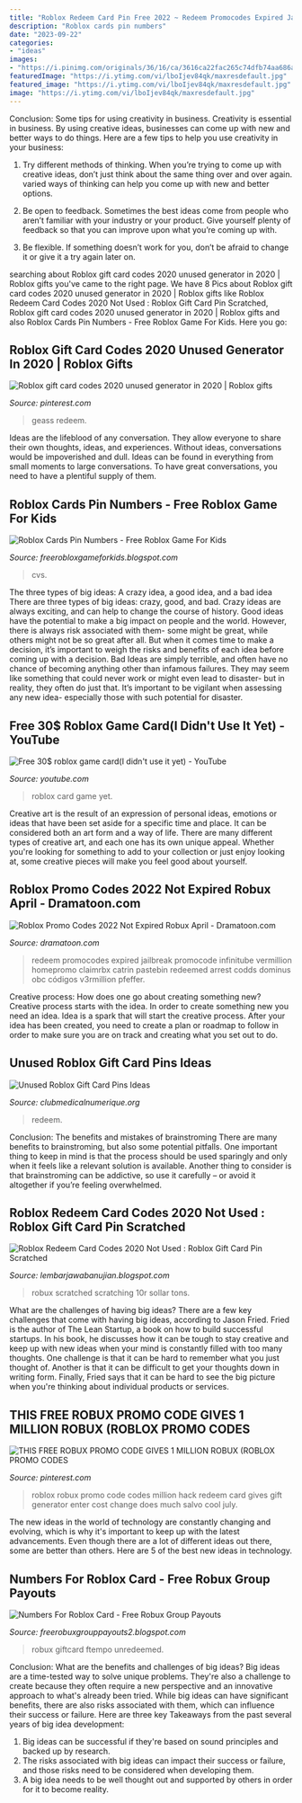 ```yaml
---
title: "Roblox Redeem Card Pin Free 2022 ~ Redeem Promocodes Expired Jailbreak Promocode Infinitube Vermillion Homepromo Claimrbx Catrin Pastebin Redeemed Arrest Codds Dominus Obc Códigos V3rmillion Pfeffer"
description: "Roblox cards pin numbers"
date: "2023-09-22"
categories:
- "ideas"
images:
- "https://i.pinimg.com/originals/36/16/ca/3616ca22fac265c74dfb74aa686acef7.jpg"
featuredImage: "https://i.ytimg.com/vi/lboIjev84qk/maxresdefault.jpg"
featured_image: "https://i.ytimg.com/vi/lboIjev84qk/maxresdefault.jpg"
image: "https://i.ytimg.com/vi/lboIjev84qk/maxresdefault.jpg"
---
```



Conclusion: Some tips for using creativity in business.
Creativity is essential in business. By using creative ideas, businesses can come up with new and better ways to do things. Here are a few tips to help you use creativity in your business:
1. Try different methods of thinking. When you’re trying to come up with creative ideas, don’t just think about the same thing over and over again. varied ways of thinking can help you come up with new and better options.

2. Be open to feedback. Sometimes the best ideas come from people who aren’t familiar with your industry or your product. Give yourself plenty of feedback so that you can improve upon what you’re coming up with.

3. Be flexible. If something doesn’t work for you, don’t be afraid to change it or give it a try again later on.

	

		
searching about Roblox gift card codes 2020 unused generator in 2020 | Roblox gifts you've came to the right page. We have 8 Pics about Roblox gift card codes 2020 unused generator in 2020 | Roblox gifts like Roblox Redeem Card Codes 2020 Not Used : Roblox Gift Card Pin Scratched, Roblox gift card codes 2020 unused generator in 2020 | Roblox gifts and also Roblox Cards Pin Numbers - Free Roblox Game For Kids. Here you go:
		
    
## Roblox Gift Card Codes 2020 Unused Generator In 2020 | Roblox Gifts

<img loading=lazy src="https://i.pinimg.com/736x/f3/8b/e3/f38be32c4bd9af127a86b5530ce64d56.jpg" onerror="this.onerror=null;this.src='https://tse4.mm.bing.net/th?id=OIP.GZVwknLnnN7UDlxZQBkDnwHaLH&amp;pid=15.1';" alt="Roblox gift card codes 2020 unused generator in 2020 | Roblox gifts">

_Source: pinterest.com_

>geass redeem. 

	

Ideas are the lifeblood of any conversation. They allow everyone to share their own thoughts, ideas, and experiences. Without ideas, conversations would be impoverished and dull. Ideas can be found in everything from small moments to large conversations. To have great conversations, you need to have a plentiful supply of them.

    
## Roblox Cards Pin Numbers - Free Roblox Game For Kids

<img loading=lazy src="https://www.petsupplies.com/images/gc_cvs.jpg" onerror="this.onerror=null;this.src='https://tse3.mm.bing.net/th?id=OIP.8Ni70Qxg6Zh4vvtGTpSPTAHaDo&amp;pid=15.1';" alt="Roblox Cards Pin Numbers - Free Roblox Game For Kids">

_Source: freerobloxgameforkids.blogspot.com_

>cvs. 

	

The three types of big ideas: A crazy idea, a good idea, and a bad idea
There are three types of big ideas: crazy, good, and bad. Crazy ideas are always exciting, and can help to change the course of history. Good ideas have the potential to make a big impact on people and the world. However, there is always risk associated with them- some might be great, while others might not be so great after all. But when it comes time to make a decision, it’s important to weigh the risks and benefits of each idea before coming up with a decision.
Bad Ideas are simply terrible, and often have no chance of becoming anything other than infamous failures. They may seem like something that could never work or might even lead to disaster- but in reality, they often do just that. It’s important to be vigilant when assessing any new idea- especially those with such potential for disaster.

    
## Free 30$ Roblox Game Card(I Didn&#039;t Use It Yet) - YouTube

<img loading=lazy src="https://i.ytimg.com/vi/bkXMH9FoaAY/maxresdefault.jpg" onerror="this.onerror=null;this.src='https://tse1.mm.bing.net/th?id=OIP.qI3zLy_h4IyIajnsCezT4QHaEK&amp;pid=15.1';" alt="Free 30$ roblox game card(I didn&#039;t use it yet) - YouTube">

_Source: youtube.com_

>roblox card game yet. 

	

Creative art is the result of an expression of personal ideas, emotions or ideas that have been set aside for a specific time and place. It can be considered both an art form and a way of life. There are many different types of creative art, and each one has its own unique appeal. Whether you're looking for something to add to your collection or just enjoy looking at, some creative pieces will make you feel good about yourself.

    
## Roblox Promo Codes 2022 Not Expired Robux April - Dramatoon.com

<img loading=lazy src="https://i.pinimg.com/originals/80/7b/e5/807be57a511b7108d99dbeca2cba74bf.png" onerror="this.onerror=null;this.src='https://tse4.mm.bing.net/th?id=OIP.T9b4poofj6b7ykdK87l5agHaD9&amp;pid=15.1';" alt="Roblox Promo Codes 2022 Not Expired Robux April - Dramatoon.com">

_Source: dramatoon.com_

>redeem promocodes expired jailbreak promocode infinitube vermillion homepromo claimrbx catrin pastebin redeemed arrest codds dominus obc códigos v3rmillion pfeffer. 

	

Creative process: How does one go about creating something new?
Creative process starts with the idea. In order to create something new you need an idea. Idea is a spark that will start the creative process. After your idea has been created, you need to create a plan or roadmap to follow in order to make sure you are on track and creating what you set out to do.

    
## Unused Roblox Gift Card Pins Ideas

<img loading=lazy src="https://i.pinimg.com/originals/48/2a/31/482a3150630f0d84d14520c671cd7fd4.jpg" onerror="this.onerror=null;this.src='https://tse2.mm.bing.net/th?id=OIP.wFSDauDWuHTnmFrFE4shcwHaEK&amp;pid=15.1';" alt="Unused Roblox Gift Card Pins Ideas">

_Source: clubmedicalnumerique.org_

>redeem. 

	

Conclusion: The benefits and mistakes of brainstroming
There are many benefits to brainstroming, but also some potential pitfalls. One important thing to keep in mind is that the process should be used sparingly and only when it feels like a relevant solution is available. Another thing to consider is that brainstroming can be addictive, so use it carefully – or avoid it altogether if you’re feeling overwhelmed.

    
## Roblox Redeem Card Codes 2020 Not Used : Roblox Gift Card Pin Scratched

<img loading=lazy src="https://i.ytimg.com/vi/lboIjev84qk/maxresdefault.jpg" onerror="this.onerror=null;this.src='https://tse4.mm.bing.net/th?id=OIP.cIEpA__dBMetyPIkzV27LwHaEK&amp;pid=15.1';" alt="Roblox Redeem Card Codes 2020 Not Used : Roblox Gift Card Pin Scratched">

_Source: lembarjawabanujian.blogspot.com_

>robux scratched scratching 10r sollar tons. 

	

What are the challenges of having big ideas?
There are a few key challenges that come with having big ideas, according to Jason Fried. Fried is the author of The Lean Startup, a book on how to build successful startups. In his book, he discusses how it can be tough to stay creative and keep up with new ideas when your mind is constantly filled with too many thoughts. 
One challenge is that it can be hard to remember what you just thought of. Another is that it can be difficult to get your thoughts down in writing form. Finally, Fried says that it can be hard to see the big picture when you're thinking about individual products or services.

    
## THIS FREE ROBUX PROMO CODE GIVES 1 MILLION ROBUX (ROBLOX PROMO CODES

<img loading=lazy src="https://i.pinimg.com/originals/36/16/ca/3616ca22fac265c74dfb74aa686acef7.jpg" onerror="this.onerror=null;this.src='https://tse4.mm.bing.net/th?id=OIP.wQCgSWy8-2qoe4vfGT7FcgAAAA&amp;pid=15.1';" alt="THIS FREE ROBUX PROMO CODE GIVES 1 MILLION ROBUX (ROBLOX PROMO CODES">

_Source: pinterest.com_

>roblox robux promo code codes million hack redeem card gives gift generator enter cost change does much salvo cool july. 

	

The new ideas in the world of technology are constantly changing and evolving, which is why it's important to keep up with the latest advancements. Even though there are a lot of different ideas out there, some are better than others. Here are 5 of the best new ideas in technology.

    
## Numbers For Roblox Card - Free Robux Group Payouts

<img loading=lazy src="https://i0.wp.com/i.ytimg.com/vi/Fux9Ow3y7wk/maxresdefault.jpg?resize=806%2C453&amp;ssl=1" onerror="this.onerror=null;this.src='https://tse4.mm.bing.net/th?id=OIP.tG78KPu63Kvf1RDHXeCPtQHaEK&amp;pid=15.1';" alt="Numbers For Roblox Card - Free Robux Group Payouts">

_Source: freerobuxgrouppayouts2.blogspot.com_

>robux giftcard ftempo unredeemed. 

	

Conclusion: What are the benefits and challenges of big ideas?
Big ideas are a time-tested way to solve unique problems. They're also a challenge to create because they often require a new perspective and an innovative approach to what's already been tried. While big ideas can have significant benefits, there are also risks associated with them, which can influence their success or failure. Here are three key Takeaways from the past several years of big idea development: 
1. Big ideas can be successful if they're based on sound principles and backed up by research.
2. The risks associated with big ideas can impact their success or failure, and those risks need to be considered when developing them.
3. A big idea needs to be well thought out and supported by others in order for it to become reality.

